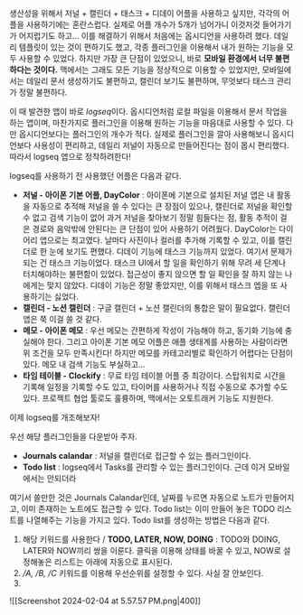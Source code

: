 생산성을 위해서 저널 + 캘린더 + 태스크 + 디데이 어플을 사용하고 싶지만, 각각의 어플을 사용하기에는 혼란스럽다. 실제로 어플 개수가 5개가 넘어가니 이것저것 들어가기가 어지럽기도 하고... 이를 해결하기 위해서 처음에는 옵시디언을 사용하려 했다. 데일리 템플릿이 있는 것이 편하기도 했고, 각종 플러그인을 이용해서 내가 원하는 기능을 모두 사용할 수 있었다. 하지만 가장 큰 단점이 있었으니, 바로 **모바일 환경에서 너무 불편하다는 것이다.** 맥에서는 그래도 모든 기능을 정상적으로 이용할 수 있었지만, 모바일에서는 데일리 문서 생성하기도 불편하고, 캘린더 보기도 불편하며, 무엇보다 태스크 관리가 정말 불편하다.

이 때 발견한 앱이 바로 *logseq*이다. 옵시디언처럼 로컬 파일을 이용해서 문서 작업을 하는 앱이며, 마찬가지로 플러그인을 이용해 원하는 기능을 마음대로 사용할 수 있다. 다만 옵시디언보다는 플러그인의 개수가 적다. 실제로 플러그인을 깔아 사용해보니 옵시디언보다 사용성이 편리하고, 데일리 저널이 자동으로 만들어진다는 점이 몹시 편리했다. 따라서 logseq 앱으로 정착하려한다!

logseq를 사용하기 전 사용했던 어플은 다음과 같다.
- **저널 - 아이폰 기본 어플, DayColor** : 아이폰에 기본으로 설치된 저널 앱은 내 활동을 자동으로 추적해 저널을 쓸 수 있다는 큰 장점이 있으나, 캘린더로 저널을 확인할 수 없고 검색 기능이 없어 과거 저널을 찾아보기 정말 힘들다는 점, 활동 추적이 걸은 경로와 음악밖에 안된다는 큰 단점이 있어 사용하기 어려웠다. DayColor는 다이어리 앱으로는 최고였다. 날마다 사진이나 컬러를 추가해 기록할 수 있고, 이를 캘린더로 한 눈에 보기도 편했다. 디데이 기능에 태스크 기능까지 있었다. 여기서 문제가 되는 건 태스크 기능이었다. 태스크 UI에서 할 일을 확인하기 위해 무려 세 단계나 터치해야하는 불편함이 있었다. 접근성이 좋지 않으면 할 일 확인을 잘 하지 않는 나에게는 맞지 않았다. 디데이 기능은 정말 좋았지만, 이를 위해서 태스크 엡을 또 사용하기는 싫었다.
- **캘린더 - 노션 캘린더** : 구글 캘린더 + 노션 캘린더의 통합은 말이 필요없다. 캘린더 앱은 쭉 이걸 쓸 것 같다. 
- **메모 - 아이폰 메모** : 우선 메모는 간편하게 작성이 가능해야 하고, 동기화 기능에 충실해야 한다. 그리고 아이폰 기본 메모 어플은 애플 생태계를 사용하는 사람이라면 위 조건을 모두 만족시킨다! 하지만 메모를 카테고리별로 확인하기 어렵다는 단점이 있다. 메모 내 검색 기능도 부실하고...
- **타임 테이블 - Clockify** : 무료 타임 테이블 어플 중 최강이다. 스탑워치로 시간을 기록해 일정을 기록할 수도 있고, 타이머를 사용하거나 직접 수동으로 추가할 수도 있다. 프로젝트 협업 툴로도 훌륭하며, 맥에서는 오토트래커 기능도 지원한다. 

이제 logseq를 개조해보자!

우선 해당 플러그인들을 다운받아 주자.
- **Journals calandar** : 저널을 캘린더로 접근할 수 있는 플러그인이다.
- **Todo list** : logseq에서 Tasks를 관리할 수 있는 플러그인이다. 근데 이거 모바일에서는 안되더라

여기서 쓸만한 것은 Journals Calandar인데, 날짜를 누르면 자동으로 노트가 만들어지고, 이미 존재하는 노트에도 접근할 수 있다. Todo list는 이미 만들어 놓은 TODO 리스트를 나열해주는 기능을 가지고 있다. Todo list를 생성하는 방법은 다음과 같다.

1. 해당 키워드를 사용한다 / **TODO, LATER, NOW, DOING** : TODO와 DOING, LATER와 NOW끼리 쌍을 이룬다. 클릭을 이용해 상태를 바꿀 수 있고, NOW로 설정해놓은 리스트는 아래에 자동으로 표시된다.
2. */A, /B, /C* 키워드를 이용해 우선순위를 설정할 수 있다. 사실 잘 안보인다.
3. 

![[Screenshot 2024-02-04 at 5.57.57 PM.png|400]]
